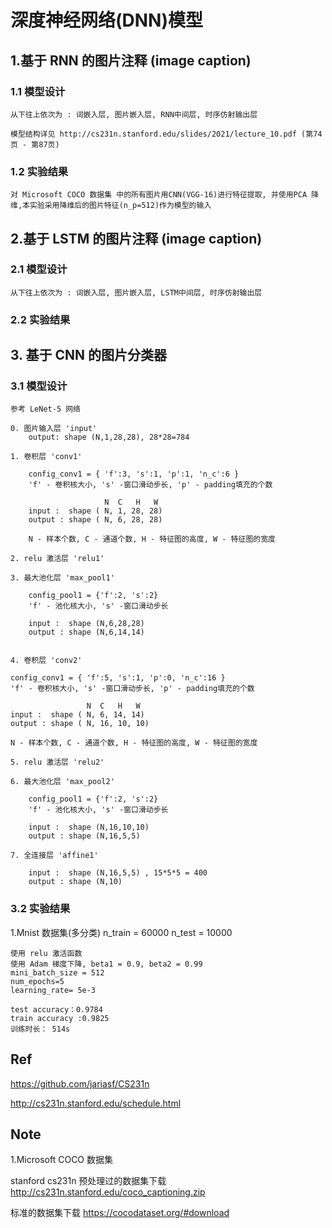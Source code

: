 
# 深度神经网络(DNN)模型

## 1.基于 RNN 的图片注释 (image caption)

### 1.1 模型设计

    从下往上依次为 : 词嵌入层, 图片嵌入层, RNN中间层, 时序仿射输出层

    模型结构详见 http://cs231n.stanford.edu/slides/2021/lecture_10.pdf (第74页 - 第87页)


### 1.2 实验结果

    对 Microsoft COCO 数据集 中的所有图片用CNN(VGG-16)进行特征提取, 并使用PCA 降维,本实验采用降维后的图片特征(n_p=512)作为模型的输入



## 2.基于 LSTM 的图片注释 (image caption)

### 2.1 模型设计

    从下往上依次为 : 词嵌入层, 图片嵌入层, LSTM中间层, 时序仿射输出层

### 2.2 实验结果

## 3. 基于 CNN 的图片分类器

### 3.1 模型设计

    参考 LeNet-5 网络

    0. 图片输入层 'input'
        output: shape (N,1,28,28), 28*28=784

    1. 卷积层 'conv1'

        config_conv1 = { 'f':3, 's':1, 'p':1, 'n_c':6 }
        'f' - 卷积核大小, 's' -窗口滑动步长, 'p' - padding填充的个数

                         N  C   H   W
        input :  shape ( N, 1, 28, 28)
        output : shape ( N, 6, 28, 28)

        N - 样本个数, C - 通道个数, H - 特征图的高度, W - 特征图的宽度

    2. relu 激活层 'relu1'

    3. 最大池化层 'max_pool1'

        config_pool1 = {'f':2, 's':2}
        'f' - 池化核大小, 's' -窗口滑动步长

        input :  shape (N,6,28,28)
        output : shape (N,6,14,14)


    4. 卷积层 'conv2'

    config_conv1 = { 'f':5, 's':1, 'p':0, 'n_c':16 }
    'f' - 卷积核大小, 's' -窗口滑动步长, 'p' - padding填充的个数

                     N  C   H   W
    input :  shape ( N, 6, 14, 14)
    output : shape ( N, 16, 10, 10)

    N - 样本个数, C - 通道个数, H - 特征图的高度, W - 特征图的宽度

    5. relu 激活层 'relu2'

    6. 最大池化层 'max_pool2'

        config_pool1 = {'f':2, 's':2}
        'f' - 池化核大小, 's' -窗口滑动步长

        input :  shape (N,16,10,10)
        output : shape (N,16,5,5)

    7. 全连接层 'affine1'

        input :  shape (N,16,5,5) , 15*5*5 = 400
        output : shape (N,10)

### 3.2 实验结果

   1.Mnist 数据集(多分类)
    n_train = 60000
    n_test = 10000

    使用 relu 激活函数
    使用 Adam 梯度下降, beta1 = 0.9, beta2 = 0.99
    mini_batch_size = 512
    num_epochs=5
    learning_rate= 5e-3

    test accuracy：0.9784
    train accuracy :0.9825
    训练时长： 514s



## Ref

https://github.com/jariasf/CS231n

http://cs231n.stanford.edu/schedule.html


## Note

1.Microsoft COCO 数据集

stanford cs231n 预处理过的数据集下载 http://cs231n.stanford.edu/coco_captioning.zip

标准的数据集下载 https://cocodataset.org/#download







